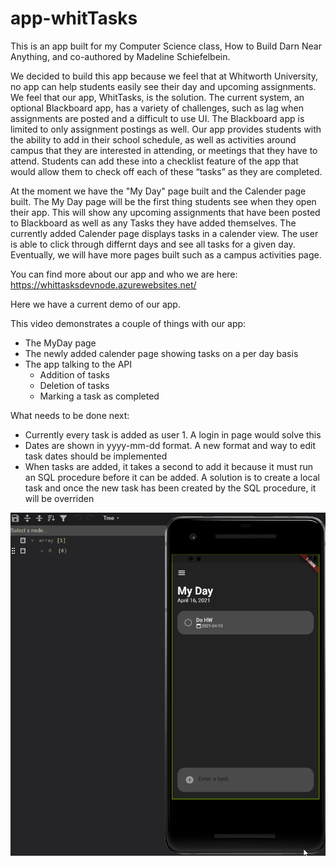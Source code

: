 # app-whitTasks

This is an app built for my Computer Science class, How to Build Darn Near Anything, and co-authored by Madeline Schiefelbein.

We decided to build this app because we feel that at Whitworth University, no app can help students easily see their day and upcoming assignments. We feel that our app, WhitTasks, is the solution. The current system, an optional Blackboard app, has a variety of challenges, such as lag when assignments are posted and a difficult to use UI. The Blackboard app is limited to only assignment postings as well. Our app provides students with the ability to add in their school schedule, as well as activities around campus that they are interested in attending, or meetings that they have to attend. Students can add these into a checklist feature of the app that would allow them to check off each of these “tasks” as they are completed.

At the moment we have the "My Day" page built and the Calender page built. The My Day page will be the first thing students see when they open their app. This will show any upcoming assignments that have been posted to Blackboard as well as any Tasks they have added themselves. The currently added Calender page displays tasks in a calender view. The user is able to click through differnt days and see all tasks for a given day. Eventually, we will have more pages built such as a campus activities page.

You can find more about our app and who we are here: https://whittasksdevnode.azurewebsites.net/

Here we have a current demo of our app.

This video demonstrates a couple of things with our app:
- The MyDay page 
- The newly added calender page showing tasks on a per day basis 
- The app talking to the API
    - Addition of tasks
    - Deletion of tasks 
    - Marking a task as completed

What needs to be done next:
- Currently every task is added as user 1. A login in page would solve this 
-  Dates are shown in yyyy-mm-dd format. A new format and way to edit task dates should be implemented
-  When tasks are added, it takes a second to add it because it must run an SQL procedure before it can be added. A solution is to create a local task and once the new task has been created by the SQL procedure, it will be overriden
  
![Here is Demo Number 2 of WhitTasks](Demo2.gif)

